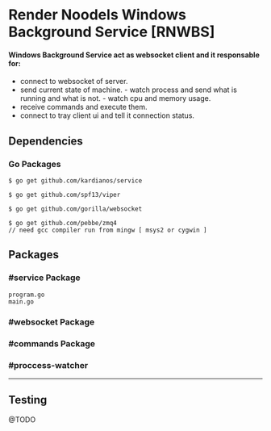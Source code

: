 # Render Noodels Windows Background Service [RNWBS] 

#### Windows Background Service act as websocket client and it responsable for:
   - connect to websocket of server.
   - send current state of machine.
    - watch process and send what is running and what is not.
    - watch cpu and memory usage. 
   - receive commands and execute them.
   - connect to tray client ui and tell it connection status.

## Dependencies

### Go Packages

    $ go get github.com/kardianos/service 
    
    $ go get github.com/spf13/viper
    
    $ go get github.com/gorilla/websocket

    $ go get github.com/pebbe/zmq4
    // need gcc compiler run from mingw [ msys2 or cygwin ] 

## Packages
### #service Package
    program.go
    main.go

### #websocket Package

### #commands Package

### #proccess-watcher


-----
## Testing

@TODO
